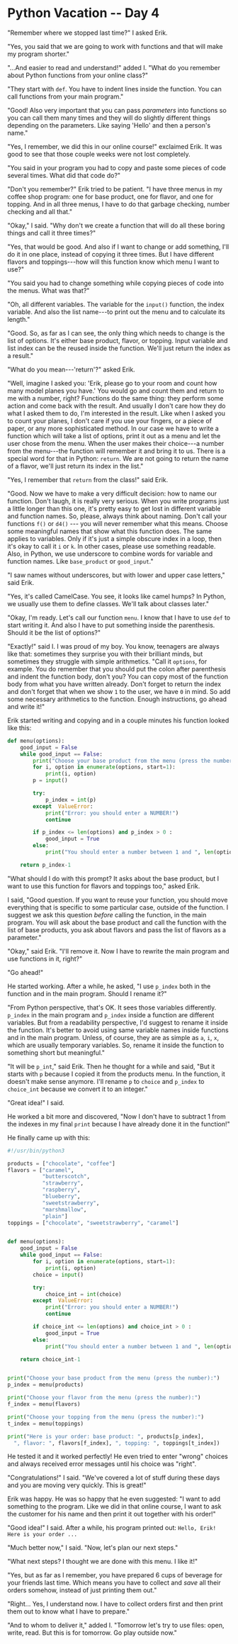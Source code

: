 # Python Vacation -- Day 4

"Remember where we stopped last time?" I asked Erik.

"Yes, you said that we are going to work with functions and that will make my program shorter."

"...And easier to read and understand!" added I. "What do you remember about Python functions from your online class?"

"They start with `def`. You have to indent lines inside the function. You can call functions from your main program."

"Good! Also very important that you can pass _parameters_ into functions so you can call them many times and they will do slightly different things depending on the parameters. Like saying 'Hello' and then a person's name."

"Yes, I remember, we did this in our online course!" exclaimed Erik. It was good to see that those couple weeks were not lost completely.

"You said in your program you had to copy and paste some pieces of code several times. What did that code do?"

"Don't you remember?" Erik tried to be patient. "I have three menus in my coffee shop program: one for base product, one for flavor, and one for topping. And in all three menus, I have to do that garbage checking, number checking and all that."

"Okay," I said. "Why don't we create a function that will do all these boring things and call it three times?"

"Yes, that would be good. And also if I want to change or add something, I'll do it in one place, instead of copying it three times. But I have different flavors and toppings---how will this function know which menu I want to use?"

"You said you had to change something while copying pieces of code into the menus. What was that?"

"Oh, all different variables. The variable for the `input()` function, the index variable. And also the list name---to print out the menu and to calculate its length."

"Good. So, as far as I can see, the only thing which needs to change is the list of options. It's either base product, flavor, or topping. Input variable and list index can be the reused inside the function. We'll just return the index as a result."

"What do you mean---'return'?" asked Erik.

"Well, imagine I asked you: 'Erik, please go to your room and count how many model planes you have.' You would go and count them and return to me with a number, right? Functions do the same thing: they perform some action and come back with the result. And usually I don't care how they do what I asked them to do, I'm interested in the result. Like when I asked you to count your planes, I don't care if you use your fingers, or a piece of paper, or any more sophisticated method. In our case we have to write a function which will take a list of options, print it out as a menu and let the user chose from the menu. When the user makes their choice---a number from the menu---the function will remember it and bring it to us. There is a special word for that in Python: `return`. We are not going to return the name of a flavor, we'll just return its index in the list."

"Yes, I remember that `return` from the class!" said Erik.

"Good. Now we have to make a very difficult decision: how to name our function. Don't laugh, it is really very serious. When you write programs just a little longer than this one, it's pretty easy to get lost in different variable and function names. So, please, always think about naming. Don't call your functions `f()` or `d4()` --- you will never remember what this means. Choose some meaningful names that show what this function does. The same applies to variables. Only if it's just a simple obscure index in a loop, then it's okay to call it `i` or `k`. In other cases, please use something readable. Also, in Python, we use underscore to combine words for variable and function names. Like  `base_product` or `good_input`."

"I saw names without underscores, but with lower and upper case letters," said Erik.

"Yes, it's called CamelCase. You see, it looks like camel humps? In Python, we usually use them to define classes. We'll talk about classes later."

"Okay, I'm ready. Let's call our function `menu`. I know that I have to use `def` to start writing it. And also I have to put something inside the parenthesis. Should it be the list of options?"

"Exactly!" said I. I was proud of my boy. You know, teenagers are always like that: sometimes they surprise you with their brilliant minds, but sometimes they struggle with simple arithmetics. "Call it `options`, for example. You do remember that you should put the colon after parenthesis and indent the function body, don't you? You can copy most of the function body from what you have written already. Don't forget to return the index and don't forget that when we show `1` to the user, we have `0` in mind. So add some necessary arithmetics to the function. Enough instructions, go ahead and write it!"

Erik started writing and copying and in a couple minutes his function looked like this:

```python
def menu(options):
    good_input = False
    while good_input == False:
        print("Choose your base product from the menu (press the number):")
        for i, option in enumerate(options, start=1):
            print(i, option)
        p = input()

        try:
            p_index = int(p)
        except  ValueError:
            print("Error: you should enter a NUMBER!")
            continue

        if p_index <= len(options) and p_index > 0 :
            good_input = True
        else:
            print("You should enter a number between 1 and ", len(options))

    return p_index-1
```

"What should I do with this prompt? It asks about the base product, but I want to use this function for flavors and toppings too," asked Erik.

I said, "Good question. If you want to reuse your function, you should move everything that is specific to some particular case, outside of the function. I suggest we ask this question _before_ calling the function, in the main program. You will ask about the base product and call the function with the list of base products, you ask about flavors and pass the list of flavors as a parameter."

"Okay," said Erik. "I'll remove it. Now I have to rewrite the main program and use functions in it, right?"

"Go ahead!"

He started working. After a while, he asked, "I use `p_index` both in the function and in the main program. Should I rename it?"

"From Python perspective, that's OK. It sees those variables differently. `p_index` in the main program and `p_index` inside a function are different variables. But from a readability perspective, I'd suggest to rename it inside the function. It's better to avoid using same variable names inside functions and in the main program. Unless, of course, they are as simple as `a`, `i`, `x`, which are usually temporary variables. So, rename it inside the function to something short but meaningful."

"It will be `p_int`," said Erik. Then he thought for a while and said, "But it starts with `p` because I copied it from the products menu. In the function, it doesn't make sense anymore. I'll rename `p` to `choice` and `p_index` to `choice_int` because we convert it to an integer."

"Great idea!" I said.

He worked a bit more and discovered, "Now I don't have to subtract 1 from the indexes in my final `print` because I have already done it in the function!"

He finally came up with this:

```python
#!/usr/bin/python3

products = ["chocolate", "coffee"]
flavors = ["caramel",
           "butterscotch",
           "strawberry",
           "raspberry",
           "blueberry",
           "sweetstrawberry",
           "marshmallow",
           "plain"]
toppings = ["chocolate", "sweetstrawberry", "caramel"]


def menu(options):
    good_input = False
    while good_input == False:
        for i, option in enumerate(options, start=1):
            print(i, option)
        choice = input()

        try:
            choice_int = int(choice)
        except  ValueError:
            print("Error: you should enter a NUMBER!")
            continue

        if choice_int <= len(options) and choice_int > 0 :
            good_input = True
        else:
            print("You should enter a number between 1 and ", len(options))

    return choice_int-1


print("Choose your base product from the menu (press the number):")
p_index = menu(products)

print("Choose your flavor from the menu (press the number):")
f_index = menu(flavors)

print("Choose your topping from the menu (press the number):")
t_index = menu(toppings)

print("Here is your order: base product: ", products[p_index], 
  ", flavor: ", flavors[f_index], ", topping: ", toppings[t_index])
```

He tested it and it worked perfectly! He even tried to enter "wrong" choices and always received error messages until his choice was "right".

"Congratulations!" I said. "We've covered a lot of stuff during these days and you are moving very quickly. This is great!"

Erik was happy. He was so happy that he even suggested: "I want to add something to the program. Like we did in that online course, I want to ask the customer for his name and then print it out together with his order!"

"Good idea!" I said. After a while, his program printed out: `Hello, Erik! Here is your order ...`

"Much better now," I said. "Now, let's plan our next steps."

"What next steps? I thought we are done with this menu. I like it!"

"Yes, but as far as I remember, you have prepared 6 cups of beverage for your friends last time. Which means you have to collect and _save_ all their orders somehow, instead of just printing them out."

"Right... Yes, I understand now. I have to collect orders first and then print them out to know what I have to prepare."

"And to whom to deliver it," added I. "Tomorrow let's try to use files: open, write, read. But this is for tomorrow. Go play outside now."